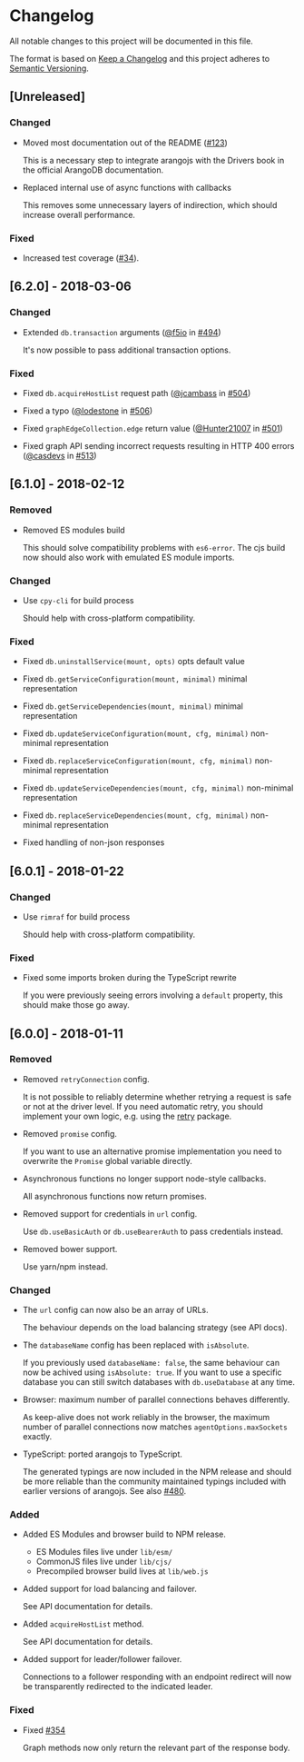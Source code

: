 # Changelog

All notable changes to this project will be documented in this file.

The format is based on [Keep a Changelog](http://keepachangelog.com/en/1.0.0/)
and this project adheres to [Semantic Versioning](http://semver.org/spec/v2.0.0.html).

## [Unreleased]

### Changed

* Moved most documentation out of the README ([#123](https://github.com/arangodb/arangojs/issues/123))

  This is a necessary step to integrate arangojs with the Drivers book in the official ArangoDB documentation.

* Replaced internal use of async functions with callbacks

  This removes some unnecessary layers of indirection, which should increase overall performance.

### Fixed

* Increased test coverage ([#34](https://github.com/arangodb/arangojs/issues/34)).

## [6.2.0] - 2018-03-06

### Changed

* Extended `db.transaction` arguments ([@f5io](https://github.com/f5io) in [#494](https://github.com/arangodb/arangojs/pull/494))

  It's now possible to pass additional transaction options.

### Fixed

* Fixed `db.acquireHostList` request path ([@jcambass](https://github.com/jcambass) in [#504](https://github.com/arangodb/arangojs/pull/504))

* Fixed a typo ([@lodestone](https://github.com/lodestone) in [#506](https://github.com/arangodb/arangojs/pull/506))

* Fixed `graphEdgeCollection.edge` return value ([@Hunter21007](https://github.com/Hunter21007) in [#501](https://github.com/arangodb/arangojs/pull/501))

* Fixed graph API sending incorrect requests resulting in HTTP 400 errors ([@casdevs](https://github.com/casdevs) in [#513](https://github.com/arangodb/arangojs/pull/513))

## [6.1.0] - 2018-02-12

### Removed

* Removed ES modules build

  This should solve compatibility problems with `es6-error`. The cjs
  build now should also work with emulated ES module imports.

### Changed

* Use `cpy-cli` for build process

  Should help with cross-platform compatibility.

### Fixed

* Fixed `db.uninstallService(mount, opts)` opts default value

* Fixed `db.getServiceConfiguration(mount, minimal)` minimal representation

* Fixed `db.getServiceDependencies(mount, minimal)` minimal representation

* Fixed `db.updateServiceConfiguration(mount, cfg, minimal)` non-minimal representation

* Fixed `db.replaceServiceConfiguration(mount, cfg, minimal)` non-minimal representation

* Fixed `db.updateServiceDependencies(mount, cfg, minimal)` non-minimal representation

* Fixed `db.replaceServiceDependencies(mount, cfg, minimal)` non-minimal representation

* Fixed handling of non-json responses

## [6.0.1] - 2018-01-22

### Changed

* Use `rimraf` for build process

  Should help with cross-platform compatibility.

### Fixed

* Fixed some imports broken during the TypeScript rewrite

  If you were previously seeing errors involving a `default` property,
  this should make those go away.

## [6.0.0] - 2018-01-11

### Removed

* Removed `retryConnection` config.

  It is not possible to reliably determine whether retrying a request
  is safe or not at the driver level. If you need automatic retry, you
  should implement your own logic, e.g. using the
  [retry](https://yarnpkg.com/en/package/retry) package.

* Removed `promise` config.

  If you want to use an alternative promise implementation
  you need to overwrite the `Promise` global variable directly.

* Asynchronous functions no longer support node-style callbacks.

  All asynchronous functions now return promises.

* Removed support for credentials in `url` config.

  Use `db.useBasicAuth` or `db.useBearerAuth` to pass credentials instead.

* Removed bower support.

  Use yarn/npm instead.

### Changed

* The `url` config can now also be an array of URLs.

  The behaviour depends on the load balancing strategy (see API docs).

* The `databaseName` config has been replaced with `isAbsolute`.

  If you previously used `databaseName: false`, the same behaviour can now
  be achived using `isAbsolute: true`. If you want to use a specific
  database you can still switch databases with `db.useDatabase` at any time.

* Browser: maximum number of parallel connections behaves differently.

  As keep-alive does not work reliably in the browser, the maximum number
  of parallel connections now matches `agentOptions.maxSockets` exactly.

* TypeScript: ported arangojs to TypeScript.

  The generated typings are now included in the NPM release and should
  be more reliable than the community maintained typings included with
  earlier versions of arangojs.
  See also [#480](https://github.com/arangodb/arangojs/issues/480).

### Added

* Added ES Modules and browser build to NPM release.

  * ES Modules files live under `lib/esm/`
  * CommonJS files live under `lib/cjs/`
  * Precompiled browser build lives at `lib/web.js`

* Added support for load balancing and failover.

  See API documentation for details.

* Added `acquireHostList` method.

  See API documentation for details.

* Added support for leader/follower failover.

  Connections to a follower responding with an endpoint redirect
  will now be transparently redirected to the indicated leader.

### Fixed

* Fixed [#354](https://github.com/arangodb/arangojs/issues/354)

  Graph methods now only return the relevant part of the response body.
